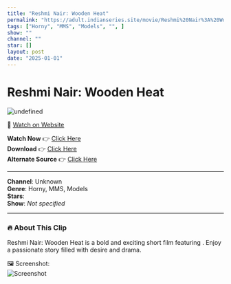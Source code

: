 ```yaml
---
title: "Reshmi Nair: Wooden Heat"
permalink: "https://adult.indianseries.site/movie/Reshmi%20Nair%3A%20Wooden%20Heat"
tags: ["Horny", "MMS", "Models", "", ]
show: ""
channel: ""
star: []
layout: post
date: "2025-01-01"
---
```


# Reshmi Nair: Wooden Heat

![undefined](https://desisins.com/wp-content/uploads/2024/10/Reshmi-Nair-Wooden-Heat-MMS-DesiSins.com_.jpg)

🔗 [Watch on Website](https://adult.indianseries.site/movie/Reshmi%20Nair%3A%20Wooden%20Heat)

**Watch Now** 👉 [Click Here](https://adult.indianseries.site/movie/Reshmi%20Nair%3A%20Wooden%20Heat)  
**Download** 👉 [Click Here](https://adult.indianseries.site/movie/Reshmi%20Nair%3A%20Wooden%20Heat)  
**Alternate Source** 👉 [Click Here](https://adult.indianseries.site/movie/Reshmi%20Nair%3A%20Wooden%20Heat)

---

**Channel**: Unknown  
**Genre**: Horny, MMS, Models  
**Stars**:   
**Show**: *Not specified*

---

### 🔥 About This Clip

Reshmi Nair: Wooden Heat is a bold and exciting short film featuring . Enjoy a passionate story filled with desire and drama.
 
🖼️ Screenshot:  
![Screenshot](https://desisins.com/wp-content/uploads/2024/10/Reshmi-Nair-Wooden-Heat-MMS-DesiSins.com_.jpg)
